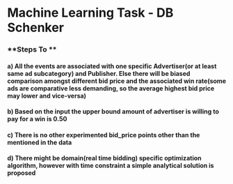 # Machine Learning Task - DB Schenker


### **Steps To **

#### a) All the events are associated with one specific Advertiser(or at least same ad subcategory) and Publisher. Else there will be biased comparison amongst different bid price and the associated win rate(some ads are comparative less demanding, so the average highest bid price may lower and vice-versa)
#### b) Based on the input the upper bound amount of advertiser is willing to pay for a win is 0.50
#### c) There is no other experimented bid_price points other than the mentioned in the data
#### d) There might be domain(real time bidding) specific optimization algorithm, however with time constraint a simple analytical solution is proposed
